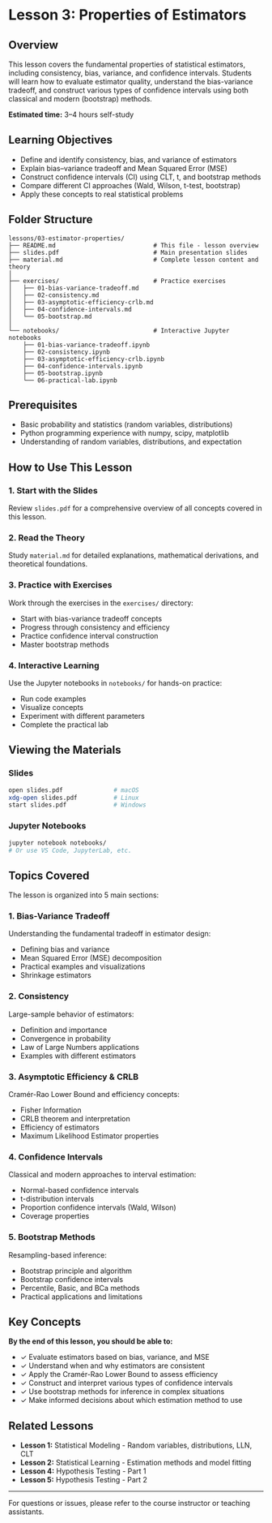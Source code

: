 # Lesson 3: Properties of Estimators

## Overview

This lesson covers the fundamental properties of statistical estimators, including consistency, bias, variance, and confidence intervals. Students will learn how to evaluate estimator quality, understand the bias-variance tradeoff, and construct various types of confidence intervals using both classical and modern (bootstrap) methods.

**Estimated time:** 3–4 hours self-study

## Learning Objectives

- Define and identify consistency, bias, and variance of estimators
- Explain bias–variance tradeoff and Mean Squared Error (MSE)
- Construct confidence intervals (CI) using CLT, t, and bootstrap methods
- Compare different CI approaches (Wald, Wilson, t-test, bootstrap)
- Apply these concepts to real statistical problems

## Folder Structure

```
lessons/03-estimator-properties/
├── README.md                           # This file - lesson overview
├── slides.pdf                          # Main presentation slides
├── material.md                         # Complete lesson content and theory
│
├── exercises/                          # Practice exercises
│   ├── 01-bias-variance-tradeoff.md
│   ├── 02-consistency.md
│   ├── 03-asymptotic-efficiency-crlb.md
│   ├── 04-confidence-intervals.md
│   └── 05-bootstrap.md
│
└── notebooks/                          # Interactive Jupyter notebooks
    ├── 01-bias-variance-tradeoff.ipynb
    ├── 02-consistency.ipynb
    ├── 03-asymptotic-efficiency-crlb.ipynb
    ├── 04-confidence-intervals.ipynb
    ├── 05-bootstrap.ipynb
    └── 06-practical-lab.ipynb
```

## Prerequisites

- Basic probability and statistics (random variables, distributions)
- Python programming experience with numpy, scipy, matplotlib
- Understanding of random variables, distributions, and expectation

## How to Use This Lesson

### 1. Start with the Slides
Review `slides.pdf` for a comprehensive overview of all concepts covered in this lesson.

### 2. Read the Theory
Study `material.md` for detailed explanations, mathematical derivations, and theoretical foundations.

### 3. Practice with Exercises
Work through the exercises in the `exercises/` directory:
- Start with bias-variance tradeoff concepts
- Progress through consistency and efficiency
- Practice confidence interval construction
- Master bootstrap methods

### 4. Interactive Learning
Use the Jupyter notebooks in `notebooks/` for hands-on practice:
- Run code examples
- Visualize concepts
- Experiment with different parameters
- Complete the practical lab

## Viewing the Materials

### Slides
```bash
open slides.pdf              # macOS
xdg-open slides.pdf          # Linux
start slides.pdf             # Windows
```

### Jupyter Notebooks
```bash
jupyter notebook notebooks/
# Or use VS Code, JupyterLab, etc.
```

## Topics Covered

The lesson is organized into 5 main sections:

### 1. Bias-Variance Tradeoff
Understanding the fundamental tradeoff in estimator design:
- Defining bias and variance
- Mean Squared Error (MSE) decomposition
- Practical examples and visualizations
- Shrinkage estimators

### 2. Consistency
Large-sample behavior of estimators:
- Definition and importance
- Convergence in probability
- Law of Large Numbers applications
- Examples with different estimators

### 3. Asymptotic Efficiency & CRLB
Cramér-Rao Lower Bound and efficiency concepts:
- Fisher Information
- CRLB theorem and interpretation
- Efficiency of estimators
- Maximum Likelihood Estimator properties

### 4. Confidence Intervals
Classical and modern approaches to interval estimation:
- Normal-based confidence intervals
- t-distribution intervals
- Proportion confidence intervals (Wald, Wilson)
- Coverage properties

### 5. Bootstrap Methods
Resampling-based inference:
- Bootstrap principle and algorithm
- Bootstrap confidence intervals
- Percentile, Basic, and BCa methods
- Practical applications and limitations

## Key Concepts

**By the end of this lesson, you should be able to:**
- ✓ Evaluate estimators based on bias, variance, and MSE
- ✓ Understand when and why estimators are consistent
- ✓ Apply the Cramér-Rao Lower Bound to assess efficiency
- ✓ Construct and interpret various types of confidence intervals
- ✓ Use bootstrap methods for inference in complex situations
- ✓ Make informed decisions about which estimation method to use

## Related Lessons

- **Lesson 1:** Statistical Modeling - Random variables, distributions, LLN, CLT
- **Lesson 2:** Statistical Learning - Estimation methods and model fitting
- **Lesson 4:** Hypothesis Testing - Part 1
- **Lesson 5:** Hypothesis Testing - Part 2

---

For questions or issues, please refer to the course instructor or teaching assistants.